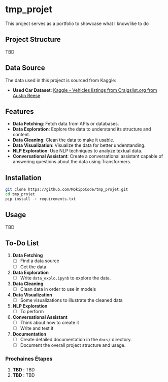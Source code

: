 # tmp_projet
This project serves as a portfolio to showcase what I know/like to do

## Project Structure
TBD

## Data Source

The data used in this project is sourced from Kaggle:

- **Used Car Dataset**: [Kaggle - Vehicles listings from Craigslist.org from Austin Reese](https://www.kaggle.com/datasets/austinreese/craigslist-carstrucks-data)

## Features

- **Data Fetching**: Fetch data from APIs or databases.
- **Data Exploration**: Explore the data to understand its structure and content.
- **Data Cleaning**: Clean the data to make it usable.
- **Data Visualization**: Visualize the data for better understanding.
- **NLP Exploration**: Use NLP techniques to analyze textual data.
- **Conversational Assistant**: Create a conversational assistant capable of answering questions about the data using Transformers.

## Installation

```bash
git clone https://github.com/MokipoCode/tmp_projet.git
cd tmp_projet
pip install -r requirements.txt
```

## Usage
TBD
<!-- ```bash
python src/main.py
``` -->

## To-Do List

1. **Data Fetching**
   - [ ] Find a data source
   - [ ] Get the data

2. **Data Exploration**
   - [ ] Write `data_explo.ipynb` to explore the data.

3. **Data Cleaning**
   - [ ] Clean data in order to use in models

4. **Data Visualization**
   - [ ] Some visualizations to illustrate the cleaned data

5. **NLP Exploration**
   - [ ] To perform

6. **Conversational Assistant**
   - [ ] Think about how to create it
   - [ ] Write and test it

8. **Documentation**
   - [ ] Create detailed documentation in the `docs/` directory.
   - [ ] Document the overall project structure and usage.

<!-- ## Contributing

Pull requests are welcome. For major changes, please open an issue first to discuss what you would like to change.

## License

[MIT](https://choosealicense.com/licenses/mit/)
``` -->

### Prochaines Étapes

1. **TBD** : TBD
2. **TBD** : TBD


<!-- Note: venv_project\Scripts\activate -->
